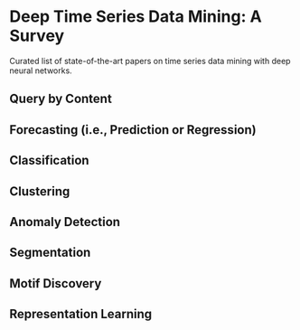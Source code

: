 # Deep Time Series Data Mining: A Survey
Curated list of state-of-the-art papers on time series data mining with deep neural networks.

## Query by Content

## Forecasting (i.e., Prediction or Regression)

## Classification


## Clustering

## Anomaly Detection


## Segmentation

## Motif Discovery

## Representation Learning


